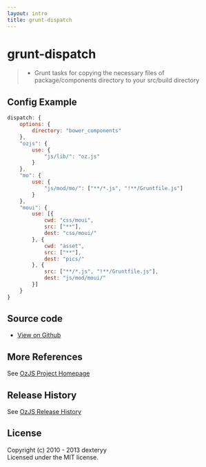 ```yaml
---
layout: intro
title: grunt-dispatch
---
```


# grunt-dispatch

> * Grunt tasks for copying the necessary files of package/components directory to your src/build directory


## Config Example

``` javascript
dispatch: {
    options: {
        directory: "bower_components"
    },
    "ozjs": {
        use: {
            "js/lib/": "oz.js"
        }
    },
    "mo": {
        use: {
            "js/mod/mo/": ["**/*.js", "!**/Gruntfile.js"]
        }
    },
    "moui": {
        use: [{
            cwd: "css/moui",
            src: ["**"],
            dest: "css/moui/"
        }, {
            cwd: "asset",
            src: ["**"],
            dest: "pics/"
        }, {
            src: ["**/*.js", "!**/Gruntfile.js"],
            dest: "js/mod/moui/"
        }]
    }
}
```

## Source code

* [View on Github](https://github.com/dexteryy/grunt-dispatch)

## More References

See [OzJS Project Homepage](http://ozjs.org/)

## Release History

See [OzJS Release History](http://ozjs.org/#release)

## License

Copyright (c) 2010 - 2013 dexteryy  
Licensed under the MIT license.



